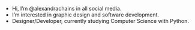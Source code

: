 - Hi, I’m @alexandrachains in all social media.
- I’m interested in graphic design and software development.
- Designer/Developer, currently studying Computer Science with Python.
